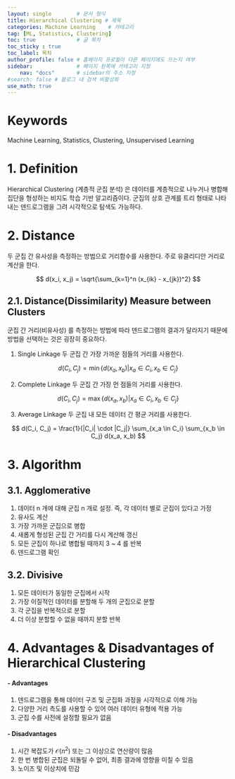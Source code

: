 ```yaml
---
layout: single        # 문서 형식
title: Hierarchical Clustering # 제목
categories: Machine Learning    # 카테고리
tag: [ML, Statistics, Clustering]
toc: true             # 글 목차
toc_sticky : true
toc_label: 목차
author_profile: false # 홈페이지 프로필이 다른 페이지에도 뜨는지 여부
sidebar:              # 페이지 왼쪽에 카테고리 지정
    nav: "docs"       # sidebar의 주소 지정
#search: false # 블로그 내 검색 비활성화
use_math: true
---
```

# Keywords
Machine Learning, Statistics, Clustering, Unsupervised Learning



# 1. Definition
Hierarchical Clustering (계층적 군집 분석) 은 데이터를 계층적으로 나누거나 병합해 집단을 형성하는 비지도 학습 기반 알고리즘이다. 군집의 상호 관계를 트리 형태로 나타내는 덴드로그램을 그려 시각적으로 탐색도 가능하다.



# 2. Distance
두 군집 간 유사성을 측정하는 방법으로 거리함수를 사용한다. 주로 유클리디안 거리로 계산을 한다.

$$
d(x_i, x_j) = \sqrt{\sum_{k=1}^n (x_{ik} - x_{jk})^2} 
$$

## 2.1. Distance(Dissimilarity) Measure between Clusters
군집 간 거리(비유사성) 를 측정하는 방법에 따라 덴드로그램의 결과가 달라지기 때문에 방법을 선택하는 것은 굉장히 중요하다.

1. Single Linkage 
두 군집 간 가장 가까운 점들의 거리를 사용한다.

$$
d(C_i, C_j) = \min \{ d(x_a, x_b) | x_a \in C_i, x_b \in C_j  \}
$$

2. Complete Linkage
두 군집 간 가장 먼 점들의 거리를 사용한다.

$$
d(C_i, C_j) = \max \{ d(x_a, x_b) | x_a \in C_i, x_b \in C_j  \}
$$

3. Average Linkage
두 군집 내 모든 데이터 간 평균 거리를 사용한다.

$$
d(C_i, C_j) = \frac{1}{|C_i| \cdot |C_j|} \sum_{x_a \in C_i} \sum_{x_b \in C_j} d(x_a, x_b)
$$


# 3. Algorithm
## 3.1. Agglomerative
1. 데이터 n 개에 대해 군집 n 개로 설정. 즉, 각 데이터 별로 군집이 있다고 가정
2. 유사도 계산
3. 가장 가까운 군집으로 병합
4. 새롭게 형성된 군집 간 거리를 다시 계산해 갱신
5. 모든 군집이 하나로 병합될 때까지 3 ~ 4 를 반복
6. 덴드로그램 확인

## 3.2. Divisive
1. 모든 데이터가 동일한 군집에서 시작
2. 가장 이질적인 데이터를 분할해 두 개의 군집으로 분할
3. 각 군집을 반복적으로 분할
4. 더 이상 분할할 수 없을 때까지 분할 반복


# 4. Advantages & Disadvantages of Hierarchical Clustering
#### - Advantages
1. 덴드로그램을 통해 데이터 구조 및 군집화 과정을 시각적으로 이해 가능 
2. 다양한 거리 측도를 사용할 수 있어 여러 데이터 유형에 적용 가능
3. 군집 수를 사전에 설정할 필요가 없음

#### - Disadvantages
1. 시간 복잡도가 $\mathcal{O}(n^2)$ 또는 그 이상으로 연산량이 많음
2. 한 번 병합된 군집은 되돌릴 수 없어, 최종 결과에 영향을 미칠 수 있음
3. 노이즈 및 이상치에 민감


